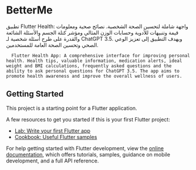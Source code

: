 # BetterMe

 تطبيق Flutter Health: واجهة شاملة لتحسين الصحة الشخصية. نصائح صحية ومعلومات قيمة وتنبيهات للأدوية وحسابات الوزن المثالي ومؤشر كتلة الجسم والأسئلة الشائعة والقدرة على طرح أسئلة شخصية لـ ChatGPT 3.5. ويهدف التطبيق إلى تعزيز الوعي الصحي وتحسين الصحة العامة للمستخدمين.

 
      Flutter Health App: A comprehensive interface for improving personal health. Health tips, valuable information, medication alerts, ideal weight and BMI calculations, frequently asked questions and the ability to ask personal questions for ChatGPT 3.5. The app aims to promote health awareness and improve the overall wellness of users.



## Getting Started

This project is a starting point for a Flutter application.

A few resources to get you started if this is your first Flutter project:

- [Lab: Write your first Flutter app](https://docs.flutter.dev/get-started/codelab)
- [Cookbook: Useful Flutter samples](https://docs.flutter.dev/cookbook)

For help getting started with Flutter development, view the
[online documentation](https://docs.flutter.dev/), which offers tutorials,
samples, guidance on mobile development, and a full API reference.
